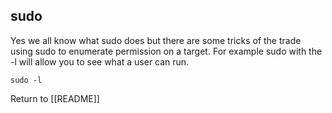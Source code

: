 ## sudo
Yes we all know what sudo does but there are some tricks of the trade using sudo to enumerate permission on a target. For example sudo with  the -l will allow you to see what a user can run.

	sudo -l
	
Return to [[README]]


